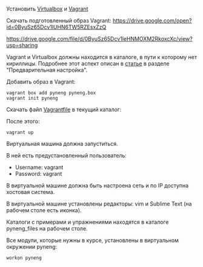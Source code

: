 Установить [Virtualbox](https://www.virtualbox.org/wiki/Downloads) и [Vagrant](https://www.vagrantup.com/downloads.html)

Скачать подготовленный образ Vagrant:
https://drive.google.com/open?id=0ByuSz65Dcv1lUHN6TW5RZEsxZzQ



https://drive.google.com/file/d/0ByuSz65Dcv1leHNMOXM2RkoxcXc/view?usp=sharing

Vagrant и Virtualbox должны находится в каталоге, в пути к которому нет кириллицы.
Подробнее этот аспект описан в [статье](https://habrahabr.ru/post/251529/) в разделе "Предварительная настройка".

Добавить образ в Vagrant:
```
vagrant box add pyneng pyneng.box
vagrant init pyneng
```

Скачать файл [Vagrantfile]() в текущий каталог:

После этого:
```
vagrant up
```

Виртуальная машина должна запуститься.

В ней есть предустановленный пользователь:
* Username: vagrant
* Password: vagrant


В виртуальной машине должна быть настроена сеть и по IP доступна хостовая система.

В виртуальной машине установлены редакторы: vim и Sublime Text (на рабочем столе есть иконка).

Каталоги с примерами и упражнениями находятся в каталоге pyneng_files на рабочем столе.

Все модули, которые нужны в курсе, установлены в виртуальном окружении pyneng:
```
workon pyneng
```
